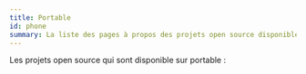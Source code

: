 ```yaml
---
title: Portable
id: phone
summary: La liste des pages à propos des projets open source disponible sur portable.
---
```


Les projets open source qui sont disponible sur portable :
